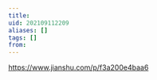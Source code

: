 ```yaml
---
title: 
uid: 202109112209
aliases: []
tags: []
from: 
---
```

https://www.jianshu.com/p/f3a200e4baa6